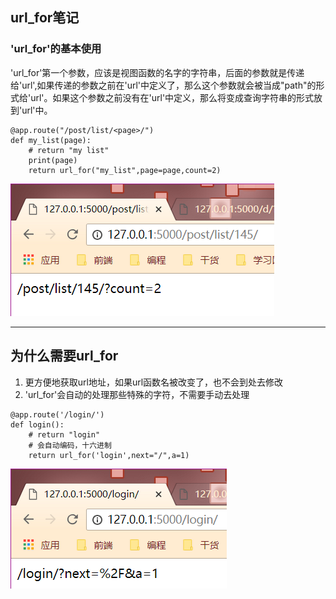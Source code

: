 ## url\_for笔记

### 'url\_for'的基本使用

'url\_for'第一个参数，应该是视图函数的名字的字符串，后面的参数就是传递给'url',如果传递的参数之前在'url'中定义了，那么这个参数就会被当成"path"的形式给'url'。如果这个参数之前没有在'url'中定义，那么将变成查询字符串的形式放到'url'中。

```
@app.route("/post/list/<page>/")
def my_list(page):
    # return "my list"
    print(page)
    return url_for("my_list",page=page,count=2)
```

![](/assets/08-url-for-test.png)

---

## 为什么需要url\_for

1. 更方便地获取url地址，如果url函数名被改变了，也不会到处去修改
2. 'url\_for'会自动的处理那些特殊的字符，不需要手动去处理

```
@app.route('/login/')
def login():
    # return "login"
    # 会自动编码，十六进制
    return url_for('login',next="/",a=1)
```

![](/assets/08-url-for-2.png)

